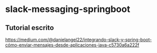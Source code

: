 # slack-messaging-springboot

## Tutorial escrito
https://medium.com/@danielangel22/integrando-slack-y-spring-boot-cómo-enviar-mensajes-desde-aplicaciones-java-c5730a6a222f
